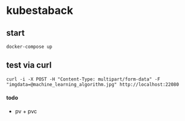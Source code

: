 # kubestaback

## start
`docker-compose up`

## test via curl
`curl -i -X POST -H "Content-Type: multipart/form-data" -F "imgdata=@machine_learning_algorithm.jpg" http://localhost:22080`

#### todo
- pv + pvc
